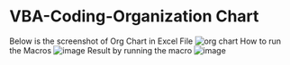 # VBA-Coding-Organization Chart
Below is the screenshot of Org Chart in Excel File 
![org chart](https://user-images.githubusercontent.com/38202790/38503879-e2cef5ca-3c30-11e8-98af-b03539f0cdec.PNG)
How to run the Macros
![image](https://user-images.githubusercontent.com/38202790/38504066-5adc33fc-3c31-11e8-9e6b-7cf33ebbaa9c.png)
Result by running the macro
![image](https://user-images.githubusercontent.com/38202790/38504161-971db462-3c31-11e8-9f03-008b5c8e7d36.png)

